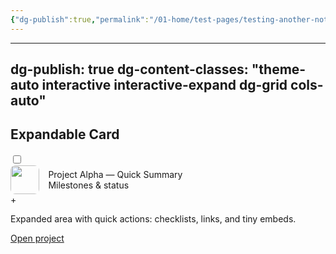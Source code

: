 ```yaml
---
{"dg-publish":true,"permalink":"/01-home/test-pages/testing-another-note-1-1-1-1/","noteIcon":"","created":"2025-09-22T17:00:10.249+02:00","updated":"2025-09-22T17:01:09.806+02:00"}
---
```


---
dg-publish: true
dg-content-classes: "theme-auto interactive interactive-expand dg-grid cols-auto"
---

<h2 class="dg-title">Expandable Card</h2>

<div class="dg-card dg-card--md">
  <input id="ex-2" class="visually-hidden-focusable" type="checkbox" />
  <label for="ex-2" class="expand-label" tabindex="0" role="button" aria-controls="ex-2-body" aria-expanded="false">
    <div style="display:flex;gap:0.9rem;align-items:center;">
      <img src="/img/MALOGO/Fullflavor.png" style="width:46px;height:46px;border-radius:8px;object-fit:cover;" alt="">
      <div>
        <div class="dg-title">Project Alpha — Quick Summary</div>
        <div class="dg-sub">Milestones & status</div>
      </div>
    </div>
    <span class="dg-toggle-icon">+</span>
  </label>

  <div id="ex-2-body" class="expand-body">
    <p class="dg-excerpt">Expanded area with quick actions: checklists, links, and tiny embeds.</p>
    <div style="margin-top:8px;"><a class="dg-btn" href="/projects/alpha">Open project</a></div>
  </div>
</div>
